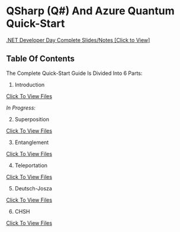 # QSharp (Q#) And Azure Quantum Quick-Start

<a href="https://github.com/aryashah2k/Quantum-Computing-Collection-Of-Resources/blob/main/Microsoft%20Azure%20Quantum%20Resources/QSharp%20(Q%23)%20And%20Azure%20Quantum%20Quick-Start/Qsharp%20.NET%20Developer%20Day%20Slides.pdf">.NET Developer Day Complete Slides/Notes [Click to View]</a>

## Table Of Contents

The Complete Quick-Start Guide Is Divided Into 6 Parts:

1. Introduction

<a href="">Click To View Files</a>

*In Progress:*

2. Superposition

<a href="">Click To View Files</a>

3. Entanglement

<a href="">Click To View Files</a>

4. Teleportation

<a href="">Click To View Files</a>

5. Deutsch-Josza

<a href="">Click To View Files</a>

6. CHSH

<a href="">Click To View Files</a>


